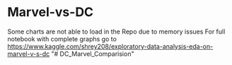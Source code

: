 # Marvel-vs-DC
Some charts are not able to load in the Repo due to memory issues
For full notebook with complete graphs go to https://www.kaggle.com/shrey208/exploratory-data-analysis-eda-on-marvel-v-s-dc
"# DC_Marvel_Comparision" 
